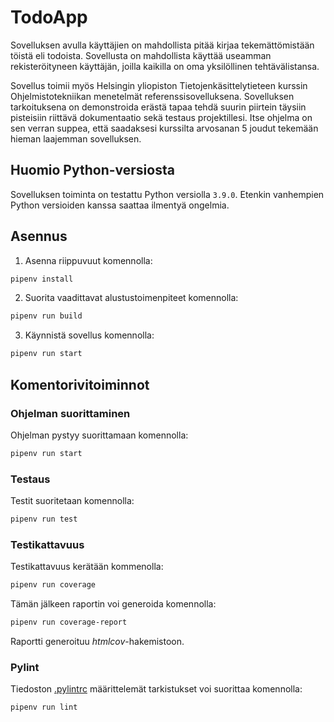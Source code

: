 # TodoApp

Sovelluksen avulla käyttäjien on mahdollista pitää kirjaa tekemättömistään töistä eli todoista. Sovellusta on mahdollista käyttää useamman rekisteröityneen käyttäjän, joilla kaikilla on oma yksilöllinen tehtävälistansa.

Sovellus toimii myös Helsingin yliopiston Tietojenkäsittelytieteen kurssin Ohjelmistotekniikan menetelmät referenssisovelluksena. Sovelluksen tarkoituksena on demonstroida erästä tapaa tehdä suurin piirtein täysiin pisteisiin riittävä dokumentaatio sekä testaus projektillesi. Itse ohjelma on sen verran suppea, että saadaksesi kurssilta arvosanan 5 joudut tekemään hieman laajemman sovelluksen.

## Huomio Python-versiosta

Sovelluksen toiminta on testattu Python versiolla `3.9.0`. Etenkin vanhempien Python versioiden kanssa saattaa ilmentyä ongelmia.

## Asennus

1. Asenna riippuvuut komennolla:

```bash
pipenv install
```

2. Suorita vaadittavat alustustoimenpiteet komennolla:

```bash
pipenv run build
```

3. Käynnistä sovellus komennolla:

```bash
pipenv run start
```

## Komentorivitoiminnot

### Ohjelman suorittaminen

Ohjelman pystyy suorittamaan komennolla:

```bash
pipenv run start
```

### Testaus

Testit suoritetaan komennolla:

```bash
pipenv run test
```

### Testikattavuus

Testikattavuus kerätään kommenolla:

```bash
pipenv run coverage
```

Tämän jälkeen raportin voi generoida komennolla:

```bash
pipenv run coverage-report
```

Raportti generoituu _htmlcov_-hakemistoon.

### Pylint

Tiedoston [.pylintrc](./.pylintrc) määrittelemät tarkistukset voi suorittaa komennolla:

```bash
pipenv run lint
```
